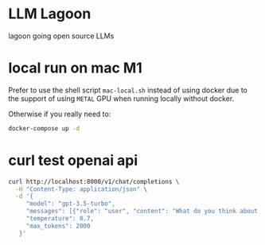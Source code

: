 # LLM Lagoon

lagoon going open source LLMs

# local run on mac M1

Prefer to use the shell script `mac-local.sh` instead of using docker due to the support of using `METAL` GPU when running locally without docker.

Otherwise if you really need to:

```sh
docker-compose up -d
```

# curl test openai api

```sh
curl http://localhost:8000/v1/chat/completions \
  -H "Content-Type: application/json" \
  -d '{
     "model": "gpt-3.5-turbo",
     "messages": [{"role": "user", "content": "What do you think about when nobody is watching?"}],
     "temperature": 0.7,
     "max_tokens": 2000
   }'
```
